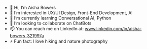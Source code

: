 - 👋 Hi, I’m Aisha Bowers
- 👀 I’m interested in UX/UI Design, Front-End Development, AI
- 🌱 I’m currently learning Conversational AI, Python
- 💞️ I’m looking to collaborate on ChatBots
- 📫 You can reach me on LinkedIn at: www.linkedin.com/in/aisha-bowers-321997a
- ⚡ Fun fact: I love hiking and nature photography

<!---
Aishaeb/Aishaeb is a ✨ special ✨ repository because its `README.md` (this file) appears on your GitHub profile.
You can click the Preview link to take a look at your changes.
--->
